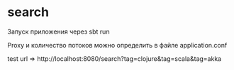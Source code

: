 # search

Запуск приложения через sbt run

Proxy и количество потоков можно определить в файле application.conf

test url => http://localhost:8080/search?tag=clojure&tag=scala&tag=akka


